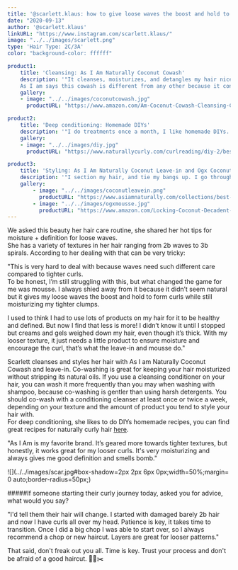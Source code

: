 ```yaml
---
title: '@scarlett.klaus: how to give loose waves the boost and hold to form curls'
date: "2020-09-13"
author: '@scarlett.klaus'
linkURL: "https://www.instagram.com/scarlett.klaus/"
image: "../../images/scarlett.png"
type: 'Hair Type: 2C/3A'
color: "background-color: ffffff"

product1: 
    title: 'Cleansing: As I Am Naturally Coconut Cowash'
    description: '"It cleanses, moisturizes, and detangles my hair nicely. I usually use that for both shampoo and conditioner. Sometimes I switch it up and use a clarifying shampoo - honestly any with sulfates works."
    As I am says this cowash is different from any other because it contains a special blend of natural ingredients that work to promote healthy hair growth from the follicular level, and many other curly girls approve it.'
    gallery:
    - image: "../../images/coconutcowash.jpg"
      productURL: "https://www.amazon.com/Am-Coconut-Cowash-Cleansing-Conditioner/dp/B00641UCY8"

product2: 
    title: 'Deep conditioning: Homemade DIYs'
    description: '"I do treatments once a month, I like homemade DIYs. Sometimes I use apple cider vinegar, and for deep conditioning treatments I usually do DIYs with aloe vera, yogurt, eggs, mayo etc."'
    gallery:
    - image: "../../images/diy.jpg"
      productURL: "https://www.naturallycurly.com/curlreading/diy-2/best-diy-recipes-for-naturally-curly-hair"

product3: 
    title: 'Styling: As I Am Naturally Coconut Leave-in and Ogx Coconut Curls Mousse'
    description: '"I section my hair, and tie my bangs up. I go through and apply a cream to my hair, brush that, shake it, and scrunch in mousse. It’s a bit hard to describe with words lol. I should also add, I pineapple at night, and refresh with water everyday."'
    gallery:
        - image: "../../images/coconutleavein.png"
          productURL: "https://www.asiamnaturally.com/collections/best-sellers/products/leave-in-conditioner?variant=261909872658"
        - image: "../../images/ogxmousse.jpg"
          productURL: "https://www.amazon.com/Locking-Coconut-Decadent-Creamy-Mousse/dp/B076RW5LKG"
---
```


We asked this beauty her hair care routine, she shared her hot tips for moisture + definition for loose waves.  
She has a variety of textures in her hair ranging from 2b waves to 3b spirals. According to her dealing with that can be very tricky:  

"This is very hard to deal with because waves need such different care compared to tighter curls.  
To be honest, I’m still struggling with this, but what changed the game for me was mousse. I always shied away from it because it didn’t seem natural but it gives my loose waves the boost and hold to form curls while still moisturizing my tighter clumps.  

I used to think I had to use lots of products on my hair for it to be healthy and defined. But now I find that less is more! I didn’t know it until I stopped but creams and gels weighed down my hair, even though it’s thick. With my looser texture, it just needs a little product to ensure moisture and encourage the curl, that’s what the leave-in and mousse do." 

Scarlett cleanses and styles her hair with As I am Naturally Coconut Cowash and leave-in. Co-washing is great for keeping your hair moisturized without stripping its natural oils. If you use a cleansing conditioner on your hair, you can wash it more frequently than you may when washing with shampoo, because co-washing is gentler than using harsh detergents. You should co-wash with a conditioning cleanser at least once or twice a week, depending on your texture and the amount of product you tend to style your hair with.  
For deep conditioning, she likes to do DIYs homemade recipes, you can find great recipes for naturally curly hair [here](https://www.naturallycurly.com/curlreading/diy-2/best-diy-recipes-for-naturally-curly-hair).

"As I Am is my favorite brand. It’s geared more towards tighter textures, but honestly, it works great for my looser curls. It's very moisturizing and always gives me good definition and smells bomb."   

![](../../images/scar.jpg#box-shadow=2px 2px 6px 0px;width=50%;margin= 0 auto;border-radius=50px;)

#####If someone starting their curly journey today, asked you for advice, what would you say?   


"I'd tell them their hair will change. I started with damaged barely 2b hair and now I have curls all over my head. Patience is key, it takes time to transition. Once I did a big chop I was able to start over, so I always recommend a chop or new haircut. Layers are great for looser patterns."

That said, don't freak out you all. Time is key. Trust your process and don't be afraid of a good haircut. 💇💪✂️


